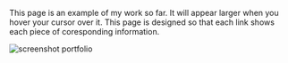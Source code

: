 This page is an example of my work so far. 
It will appear larger when you hover your cursor over it. 
This page is designed so that each link shows each piece of coresponding information. 


![screenshot portfolio](https://user-images.githubusercontent.com/112988747/192663818-9f234dbc-2ca0-4b31-8bcd-35a634a1d3ac.png)

